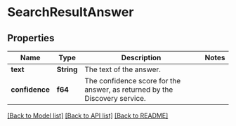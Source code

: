 # SearchResultAnswer

## Properties

Name | Type | Description | Notes
------------ | ------------- | ------------- | -------------
**text** | **String** | The text of the answer. | 
**confidence** | **f64** | The confidence score for the answer, as returned by the Discovery service. | 

[[Back to Model list]](../README.md#documentation-for-models) [[Back to API list]](../README.md#documentation-for-api-endpoints) [[Back to README]](../README.md)


